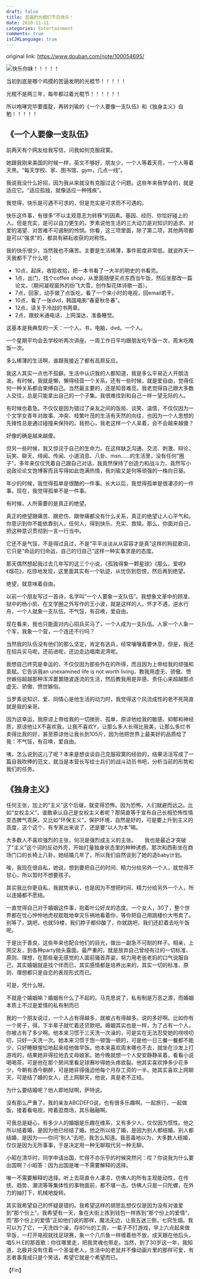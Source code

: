 ```yaml
---
draft: false
title: 苦逼的光棍们节日快乐！
date: 2010-11-11
categories: Entertainment
comments: true
isCJKLanguage: true
---
```


original link: https://www.douban.com/note/100054695/



![快乐你妹！！！！！](https://static.zhuzi.dev/2010/11/p100054695-1.jpg)



当初到底是哪个鸡摸的苦逼发明的光棍节！！！！！

光棍不是两三年，每年都过着光棍节！！！！！！



所以咆哮完毕要蛋腚，再转刘瑜的《一个人要像一支队伍》和《独身主义》自勉！！！！！




## 《一个人要像一支队伍》

前两天有个网友给我写信，问我如何克服寂寞。

她跟我刚来美国的时候一样，英文不够好，朋友少，一个人等着天亮，一个人等着天黑。“每天学校、家、图书馆、gym，几点一线”。

我说我没什么好招，因为我从来就没有克服过这个问题。这些年来我学会的，就是适应它。“适应孤独，就像适应一种残疾”。

我觉得，快乐是可遇不可求的，但是充实是可求而不可遇的。

快乐这件事，有很多“不以主观意志为转移”的因素。基因、经历、你恰好碰上的人。但是充实，是可以自力更生的。罗素说他生活的三大动力是对知识的追求、对爱的渴望、对苦难不可遏制的怜悯。你看，这三项里面，除了第二项，其他两项都是可以“强求”的，都具有耕耘收获的对称性。

我的快乐很少，当然我也不痛苦。主要是生活稀薄，事件密度非常低。就说昨天一天我都干了什么吧：

- 10点，起床，收拾收拾，把一本书看了一大半的明史的书看完。
- 1点，出门，找个coffee shop，从里面随便买点东西当午饭，然后坐那改一篇论文。（期间凝视窗外的纷飞大雪，创作梨花体诗歌一首）。
- 7点，回家，动手做了点饭吃，看了一个来小时的电视，回email若干。
- 10点，看了一张dvd，韩国电影“春夏秋冬春”。
- 12点，读关于冷战的书两章。
- 2点，跟蚊米通电话，上网溜达，准备睡觉。

这基本是我典型的一天：一个人。书，电脑，dvd。一个人。

一个星期平均会去学校听两次讲座。一周工作日平均跟朋友吃午饭一次，周末吃晚饭一次。

多么稀薄的生活啊，谁跟我接近了都有高原反应。

我这人其实一点也不孤僻。生活中认识我的人都知道，我是多么平易近人开朗活泼。有时候，我就是懒，懒得经营一个关系。还有一些时候，就是爱自由，觉得任何一种关系都会束缚自己。当然最主要的，还是知音难觅。我老觉得自己跟大多数人交往，总是只能拿出自己的一个子集。我很难找到和自己一样一望无际的人。

有时候也着急。不仅仅是因为错过了亲友之间的饭局、谈笑、温情，不仅仅因为一个文学女青年对故事、冲突、枝繁叶茂的生活有天然的向往，也因为一个人思想的先锋性总是通过碰撞来保持的。我担心，我老这样一个人呆着，会不会越来越傻？

好像的确是越来越傻。

但另一些时候，我又惊诧于自己的生命力。在这样缺乏沟通、交流、刺激、辩论、玩笑、聊天、绯闻、传闻、小道消息、八卦、msn……的生活里，没有任何“圈子”，多年来仅仅凭着自己跟自己对话，我竟然保持了创造力和战斗力，竟然写小说政论论文饱博客而且写得如此饱满热情，我刘瑜又是何等顽强的一株向日葵。

年少的时候，我觉得孤单是很酷的一件事。长大以后，我觉得孤单是很凄凉的一件事。现在，我觉得孤单不是一件事。

有时候，人所需要的是真正的绝望。

真正的绝望跟痛苦、跟悲伤、跟惨痛都没有什么关系，真正的绝望让人心平气和。你意识到你不能依靠别人，任何人，得到快乐、充实、救赎。那么，你面对自己，把这种意识贯彻到一言一行当中。

它还不是气馁，不是得过且过，不是“平平淡淡从从容容才是真”这样的狗屁歌词，它只是“命运的归命运，自己的归自己”这样一种实事求是的态度。

那天偶然想起我过去几年写的这三个小说，《孤独得象一颗星球》《那么，爱呢》《烟花》，吃惊地发现，这里面其实有一个轨迹，从忧伤到怨恨，然后再到绝望。

绝望，就意味着自由。

以前一个朋友写过一首诗，名字叫“一个人要象一支队伍”。我想象文革中的顾准、狱中的杨小凯、在文学圈之外写作的王小波，就是这样的人。怀才不遇，逆水行舟，一个人就象一支队伍，不气馁，有召唤，爱自由。

现在看来，我也只能面对内心招兵买马了，一个人成为一支队伍。人家一个人象一个军，我象一个营，一个连还不行吗？

当然我的队伍没有他们的那么坚定，肯定有逃兵，经常嚷嚷着要休息，但是，我还在招兵买马呢，还前进呢，还边走边唱南泥湾呢。

我想自己终究是幸运的，不仅仅因为那些外在的所得，而且因为上帝给我的顽强和禀赋。它告诉我an unexamined life is not worth living，教我用虚无、骄傲、愤世嫉俗超越那种浑浑噩噩随波逐流的生活，然后教我用是非感、责任心来超越那点虚无、骄傲、愤世嫉俗。

当罗素说知识、爱、同情心是他生活的动力时，我觉得这个风流成性的老不死简直就是我的亲哥。

因为这幸运，我原谅上帝给我的一切挫折、孤单，原谅他给我的敏感、抑郁和神经质，原谅他让X不喜欢我，让我不喜欢Y，让那么多人长得比我美，让那么多烂书卖得比我的好，甚至原谅他让我长到105斤，因为他把世界上最美好的品质给了我：不气馁，有召唤，爱自由。

咦，怎么说到这儿了呢？本来是想谈谈自己克服寂寞的经验的，结果活活写成了一篇自我吹捧的范文，就当是本营长写给士兵们的战斗动员书吧，分析当前的形势和我们的任务。




## 《独身主义》


任何主张，加上的“主义”这个后缀，就变得恐怖。因为恐怖，人们就避而远之。比如“女权主义”，谁敢承认自己是女权主义者呢？那简直等于宣布自己长相恐怖性情变态脾气乖戾。又比如“环保主义”，保护环境，自然是好的，可是要上升到主义的高度，这个这个，有专家出来说了，还是要“以人为本”嘛。　

大多数人不喜欢强烈的主张，何况是强烈成主义的主张。
　
我也是最近才突破了“主义”这个词的反动外壳，开始打量独身状态里的种种诱惑。那次和西影坐在商场门口的长椅上八卦。她结婚几年了，所以我们自然谈到了她的造baby计划。

唉，我现在很自私，她说，想到要把自己的时间、精力分给另外一个人，就觉得不甘心，所以暂时不想要孩子。　

其实我比你更自私，我就势承认，也是因为不想把时间、精力分给另外一个人，所以连婚都不愿结。　

一直觉得自己对于婚姻这件事，抱着叶公好龙的态度。一个女人，30了，整个世界都在忧心忡忡地虎视耽耽地幸灾乐祸地看着你，等你把自己用跳楼价大甩卖了。别等了，跳吧，也就59楼，我们脖子都仰酸了，你就跳吧，我们还赶着去吃午饭呢。

于是出于善良，这些年来也配合他们的目光，做出一副急不可耐的样子。相亲，上网交友，到各种party抛头露面。最严重的，就是放弃自己曾经有过的一切标准、原则、理想，在那些毫无感觉的人面前骚首弄姿，努力用老爸老妈的口气说服自己，其实婚姻就是找个伴而已，其实感情都是培养出来的，其实一切的标准、原则、理想都只是自恋的表现形式而已。　

可是，凭什么呀。　

不就是个婚姻嘛？婚姻有什么了不起的。马克思说了，私有制是万恶之源，而婚姻本质上不过是爱情的私有制而已

我的一个朋友说过，一个人占有得越多，就被占有得越多。说的多好啊。比如你有一个房子，得，下半辈子就忙着还贷款吧。婚姻其实也是一样，为了占有一个人，你被占有了多少啊。他本来习惯于三天洗一次澡的，可是实在无法忍受她的唠唠叨叨，只好一天洗一次。她本来习惯于饱一顿饿一顿的，可是他一日三餐一餐都不能少，只好睡眼惺忪地起来给他做早饭。他本来喜欢周末哪也不去，就坐在沙发上打游戏的，结果她非得拉他去丈母娘家。她今晚就想一个人安安静静呆着，看看小说喝喝茶，可是他在那个房间里看足球赛吵得她头疼欲裂。他其实喜欢挣多少花多少，今朝有酒今朝醉，可是她非得强迫他每个月存工资的一半。她其实喜欢上网聊天，可是结了婚的女人，还上网聊天，他说，真是老不正经。　

为什么要结婚呢？他人即地狱啊，萨特说。

没有那么严重了，我的亲友ABCDEFG说，也有很多乐趣啊。一起旅行，一起做饭，搂着看电视，挎着逛商场，其乐融融啊。　

可我总是疑心，有多少人的婚姻是乐趣在维系，又有多少人，仅仅因为惯性。他之所以结着婚，是因为他已经结了婚。他之所以结了婚，是因为别人都结婚。别人都结婚，是因为――你问“别人”去吧，我怎么知道。我恶毒地以为，大多数人结婚，仅仅是因为无所事事，于是决定用一种无聊取代另一种无聊。

小昭在清华时，同学申请出国，忙得不亦乐乎的时候突然问：哎？你说我为什么要出国啊？小昭答：因为出国是唯一不需要解释的选择。

唯一不需要解释的选择。听上去简直令人凄凉，仿佛人的所有主观能动性，在传统、趋势、潮流等等集体性的事物面前，都不堪一击。仿佛人只是一只陀螺，在外力的抽打下，机械地旋转。


其实我希望自己的怀疑是错的。我希望这样的胡思乱想仅仅是因为没有对谁爱到“那个份上”。我希望有一天，象在大街上拣到钱包一样拣到“那个份上的爱情”，而“那个份上的爱情”正如他们说的那样，魔法无边，让我五迷三倒，七窍生烟。我可以为了它，一天洗四个澡，存80％的工资，一辈子不打游戏，早上六点起来做早饭，一打开电视就找足球赛，象一个八爪鱼一样缠着他不放，成天跟在他后头，唱S.H.E的那首歌：你往哪里走，把我灵魂也带走。当然，到了30岁这一年，我知道，北极并没有住着一个圣诞老人，生活中的老鼠并不像动画片里的那样可爱，有志者事竟成只是个笑话，希望它就是个希望而已。


【Fin】
